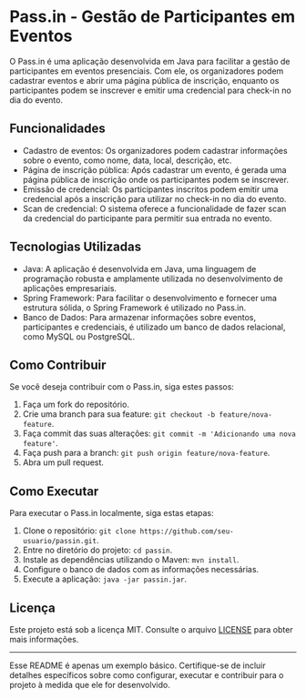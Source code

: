 # Pass.in - Gestão de Participantes em Eventos

O Pass.in é uma aplicação desenvolvida em Java para facilitar a gestão de participantes em eventos presenciais. Com ele, os organizadores podem cadastrar eventos e abrir uma página pública de inscrição, enquanto os participantes podem se inscrever e emitir uma credencial para check-in no dia do evento.

## Funcionalidades

- Cadastro de eventos: Os organizadores podem cadastrar informações sobre o evento, como nome, data, local, descrição, etc.
- Página de inscrição pública: Após cadastrar um evento, é gerada uma página pública de inscrição onde os participantes podem se inscrever.
- Emissão de credencial: Os participantes inscritos podem emitir uma credencial após a inscrição para utilizar no check-in no dia do evento.
- Scan de credencial: O sistema oferece a funcionalidade de fazer scan da credencial do participante para permitir sua entrada no evento.

## Tecnologias Utilizadas

- Java: A aplicação é desenvolvida em Java, uma linguagem de programação robusta e amplamente utilizada no desenvolvimento de aplicações empresariais.
- Spring Framework: Para facilitar o desenvolvimento e fornecer uma estrutura sólida, o Spring Framework é utilizado no Pass.in.
- Banco de Dados: Para armazenar informações sobre eventos, participantes e credenciais, é utilizado um banco de dados relacional, como MySQL ou PostgreSQL.

## Como Contribuir

Se você deseja contribuir com o Pass.in, siga estes passos:

1. Faça um fork do repositório.
2. Crie uma branch para sua feature: `git checkout -b feature/nova-feature`.
3. Faça commit das suas alterações: `git commit -m 'Adicionando uma nova feature'`.
4. Faça push para a branch: `git push origin feature/nova-feature`.
5. Abra um pull request.

## Como Executar

Para executar o Pass.in localmente, siga estas etapas:

1. Clone o repositório: `git clone https://github.com/seu-usuario/passin.git`.
2. Entre no diretório do projeto: `cd passin`.
3. Instale as dependências utilizando o Maven: `mvn install`.
4. Configure o banco de dados com as informações necessárias.
5. Execute a aplicação: `java -jar passin.jar`.

## Licença

Este projeto está sob a licença MIT. Consulte o arquivo [LICENSE](LICENSE) para obter mais informações.

---

Esse README é apenas um exemplo básico. Certifique-se de incluir detalhes específicos sobre como configurar, executar e contribuir para o projeto à medida que ele for desenvolvido.
